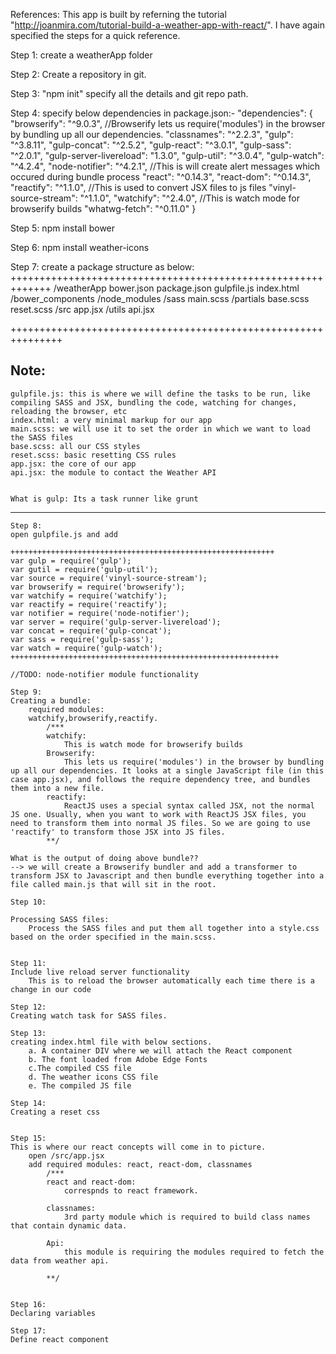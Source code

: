 References:
This app is built by referning the tutorial "http://joanmira.com/tutorial-build-a-weather-app-with-react/".
I have again specified the steps for a quick reference.

Step 1:
create a weatherApp folder

Step 2:
Create a repository in git.

Step 3:
"npm init"
specify all the details and git repo path.

Step 4:
specify below dependencies in package.json:-
 "dependencies": {
    "browserify": "^9.0.3", //Browserify lets us require('modules') in the browser by bundling up all our dependencies.
    "classnames": "^2.2.3",
    "gulp": "^3.8.11",
    "gulp-concat": "^2.5.2",
    "gulp-react": "^3.0.1",
    "gulp-sass": "^2.0.1",
    "gulp-server-livereload": "1.3.0",
    "gulp-util": "^3.0.4",
    "gulp-watch": "^4.2.4",
    "node-notifier": "^4.2.1", //This is will create alert messages which occured during bundle process
    "react": "^0.14.3",
    "react-dom": "^0.14.3",
    "reactify": "^1.1.0",  //This is used to convert JSX files to js files
    "vinyl-source-stream": "^1.1.0",
    "watchify": "^2.4.0", //This is watch mode for browserify builds
    "whatwg-fetch": "^0.11.0"
  }
  
  Step 5:
  npm install bower
  
  Step 6:
  npm install weather-icons
  
  Step 7:
  create a package structure as below:
+++++++++++++++++++++++++++++++++++++++++++++++++++++++++++++
        /weatherApp
            bower.json
            package.json
            gulpfile.js
            index.html
            /bower_components
            /node_modules
            /sass
                main.scss
                /partials
                    base.scss
                    reset.scss
                /src
                    app.jsx
                    /utils
                     api.jsx

+++++++++++++++++++++++++++++++++++++++++++++++++++++++++++++++
    
Note:
-----------------------------------------------------------------
    gulpfile.js: this is where we will define the tasks to be run, like compiling SASS and JSX, bundling the code, watching for changes, reloading the browser, etc
    index.html: a very minimal markup for our app
    main.scss: we will use it to set the order in which we want to load the SASS files
    base.scss: all our CSS styles
    reset.scss: basic resetting CSS rules
    app.jsx: the core of our app
    api.jsx: the module to contact the Weather API
    
    
    What is gulp: Its a task runner like grunt
-----------------------------------------------------------------


    Step 8:
    open gulpfile.js and add
    
    +++++++++++++++++++++++++++++++++++++++++++++++++++++++++++
    var gulp = require('gulp');
    var gutil = require('gulp-util');
    var source = require('vinyl-source-stream');
    var browserify = require('browserify');
    var watchify = require('watchify');
    var reactify = require('reactify');
    var notifier = require('node-notifier');
    var server = require('gulp-server-livereload');
    var concat = require('gulp-concat');
    var sass = require('gulp-sass');
    var watch = require('gulp-watch');
    ++++++++++++++++++++++++++++++++++++++++++++++++++++++++++++
    
    //TODO: node-notifier module functionality
    
    Step 9:
    Creating a bundle:
        required modules:
        watchify,browserify,reactify.
            /***
            watchify: 
                This is watch mode for browserify builds
            Browserify: 
                This lets us require('modules') in the browser by bundling up all our dependencies. It looks at a single JavaScript file (in this case app.jsx), and follows the require dependency tree, and bundles them into a new file.
            reactify: 
                ReactJS uses a special syntax called JSX, not the normal JS one. Usually, when you want to work with ReactJS JSX files, you need to transform them into normal JS files. So we are going to use 'reactify' to transform those JSX into JS files.
            **/
        
    What is the output of doing above bundle??
    --> we will create a Browserify bundler and add a transformer to transform JSX to Javascript and then bundle everything together into a file called main.js that will sit in the root.
    
    Step 10:
    
    Processing SASS files:
        Process the SASS files and put them all together into a style.css based on the order specified in the main.scss.
        
        
    Step 11:
    Include live reload server functionality
        This is to reload the browser automatically each time there is a change in our code 
    
    Step 12:
    Creating watch task for SASS files.
    
    Step 13:
    creating index.html file with below sections.
        a. A container DIV where we will attach the React component
        b. The font loaded from Adobe Edge Fonts
        c.The compiled CSS file
        d. The weather icons CSS file
        e. The compiled JS file
        
    Step 14:
    Creating a reset css
    
    
    Step 15:
    This is where our react concepts will come in to picture.
        open /src/app.jsx
        add required modules: react, react-dom, classnames
            /***
            react and react-dom:
                correspnds to react framework.
            
            classnames:
                3rd party module which is required to build class names that contain dynamic data.
                
            Api:
                this module is requiring the modules required to fetch the data from weather api.
                
            **/
        
    
    Step 16:
    Declaring variables
    
    Step 17:
    Define react component
    
    
